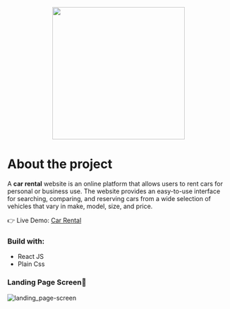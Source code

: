 <p align='center'>
 <img src='https://github.com/LucaFlagiello/Car-rental/assets/86936499/ef1cfddb-af33-4f15-a322-22da76ec2626.type' width='300px'/>
</p>

# About the project

A **car rental** website is an online platform that allows users to rent cars for personal or business use. The website provides an easy-to-use interface for searching, comparing, and reserving cars from a wide selection of vehicles that vary in make, model, size, and price.

👉 Live Demo: [Car Rental](https://car-rental-ecru.vercel.app/)

### Build with: 
* React JS
* Plain Css

### Landing Page Screen📸
![landing_page-screen](https://github.com/LucaFlagiello/Car-rental/assets/86936499/68bc284a-f6b9-4734-9ab6-972663f5f967)
